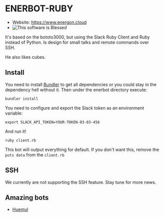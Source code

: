 ENERBOT-RUBY
========
- Website: https://www.energon.cloud
- ![This software is Blessed](https://img.shields.io/badge/blessed-100%25-770493.svg)

It's based on the bototo3000, but using the Slack Ruby Client and Ruby instead of Python. Is design for small talks and remote commands over SSH.

He also likes cubes. 

## Install
You need to install [Bundler](https://bundler.io) to get all dependencies or you could stay in the dependency hell without it. Then under the enerbot directory execute:
```
bundler install
```

You need to configure and export the Slack token as an environment variable:
```
export SLACK_API_TOKEN=YOUR-TOKEN-03-03-456
```
And run it!
```
ruby client.rb
```

This bot will output everything for default. If you don't want this, remove the `puts data` from the `client.rb`

## SSH
We currently are not supporting the SSH feature. Stay tune for more news.

## Amazing bots

* [Huemul](https://github.com/devschile/huemul)
